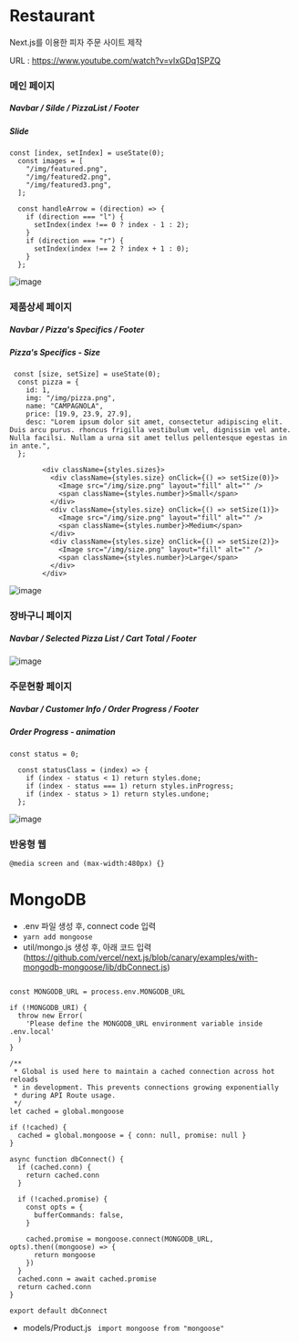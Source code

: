 # Restaurant

Next.js를 이용한 피자 주문 사이트 제작

URL : https://www.youtube.com/watch?v=vIxGDq1SPZQ

### 메인 페이지
##### Navbar / Silde / PizzaList / Footer
##### Slide
``` 
const [index, setIndex] = useState(0);
  const images = [
    "/img/featured.png",
    "/img/featured2.png",
    "/img/featured3.png",
  ];

  const handleArrow = (direction) => {
    if (direction === "l") {
      setIndex(index !== 0 ? index - 1 : 2);
    }
    if (direction === "r") {
      setIndex(index !== 2 ? index + 1 : 0);
    }
  };
  ```
![image](https://user-images.githubusercontent.com/62472117/162374352-694ecf37-f93b-43bb-8c6c-7a9704ee6362.png)
### 제품상세 페이지
##### Navbar / Pizza's Specifics / Footer 
##### Pizza's Specifics - Size
```
 const [size, setSize] = useState(0);
  const pizza = {
    id: 1,
    img: "/img/pizza.png",
    name: "CAMPAGNOLA",
    price: [19.9, 23.9, 27.9],
    desc: "Lorem ipsum dolor sit amet, consectetur adipiscing elit. Duis arcu purus. rhoncus frigilla vestibulum vel, dignissim vel ante. Nulla facilsi. Nullam a urna sit amet tellus pellentesque egestas in in ante.",
  };
```
```
        <div className={styles.sizes}>
          <div className={styles.size} onClick={() => setSize(0)}>
            <Image src="/img/size.png" layout="fill" alt="" />
            <span className={styles.number}>Small</span>
          </div>
          <div className={styles.size} onClick={() => setSize(1)}>
            <Image src="/img/size.png" layout="fill" alt="" />
            <span className={styles.number}>Medium</span>
          </div>
          <div className={styles.size} onClick={() => setSize(2)}>
            <Image src="/img/size.png" layout="fill" alt="" />
            <span className={styles.number}>Large</span>
          </div>
        </div>
```
![image](https://user-images.githubusercontent.com/62472117/162375283-6610ef2e-7649-4601-b3e5-16cfa29da8d6.png)
### 장바구니 페이지
##### Navbar / Selected Pizza List / Cart Total / Footer
![image](https://user-images.githubusercontent.com/62472117/162375414-22c13b62-1f52-4c6c-8379-09368cf9b5e9.png)
### 주문현황 페이지
##### Navbar / Customer Info / Order Progress / Footer
##### Order Progress - animation
```
const status = 0;

  const statusClass = (index) => {
    if (index - status < 1) return styles.done;
    if (index - status === 1) return styles.inProgress;
    if (index - status > 1) return styles.undone;
  };
  ```
![image](https://user-images.githubusercontent.com/62472117/162375493-29687544-6194-4a78-b37b-e1b2229c0446.png)

### 반응형 웹
```
@media screen and (max-width:480px) {}
```


# MongoDB
- .env 파일 생성 후, connect code 입력
- ```yarn add mongoose```
- util/mongo.js 생성 후, 아래 코드 입력
(https://github.com/vercel/next.js/blob/canary/examples/with-mongodb-mongoose/lib/dbConnect.js)

``` import mongoose from 'mongoose'

const MONGODB_URL = process.env.MONGODB_URL

if (!MONGODB_URI) {
  throw new Error(
    'Please define the MONGODB_URL environment variable inside .env.local'
  )
}

/**
 * Global is used here to maintain a cached connection across hot reloads
 * in development. This prevents connections growing exponentially
 * during API Route usage.
 */
let cached = global.mongoose

if (!cached) {
  cached = global.mongoose = { conn: null, promise: null }
}

async function dbConnect() {
  if (cached.conn) {
    return cached.conn
  }

  if (!cached.promise) {
    const opts = {
      bufferCommands: false,
    }

    cached.promise = mongoose.connect(MONGODB_URL, opts).then((mongoose) => {
      return mongoose
    })
  }
  cached.conn = await cached.promise
  return cached.conn
}

export default dbConnect
```
- models/Product.js ``` import mongoose from "mongoose"```
